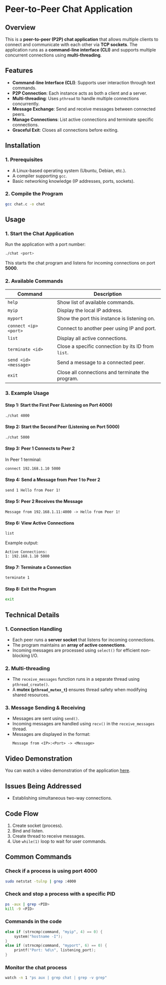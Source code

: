 # Peer-to-Peer Chat Application

## Overview
This is a **peer-to-peer (P2P) chat application** that allows multiple clients to connect and communicate with each other via **TCP sockets**. The application runs as a **command-line interface (CLI)** and supports multiple concurrent connections using **multi-threading**.

## Features
- **Command-line Interface (CLI)**: Supports user interaction through text commands.
- **P2P Connection**: Each instance acts as both a client and a server.
- **Multi-threading**: Uses `pthread` to handle multiple connections concurrently.
- **Message Exchange**: Send and receive messages between connected peers.
- **Manage Connections**: List active connections and terminate specific connections.
- **Graceful Exit**: Closes all connections before exiting.

## Installation
### **1. Prerequisites**
- A Linux-based operating system (Ubuntu, Debian, etc.).
- A compiler supporting `gcc`.
- Basic networking knowledge (IP addresses, ports, sockets).

### **2. Compile the Program**
```bash
gcc chat.c -o chat
```

## Usage
### **1. Start the Chat Application**
Run the application with a port number:
```bash
./chat <port>
```
This starts the chat program and listens for incoming connections on port **5000**.

### **2. Available Commands**
| Command | Description |
|---------|-------------|
| `help` | Show list of available commands. |
| `myip` | Display the local IP address. |
| `myport` | Show the port this instance is listening on. |
| `connect <ip> <port>` | Connect to another peer using IP and port. |
| `list` | Display all active connections. |
| `terminate <id>` | Close a specific connection by its ID from `list`. |
| `send <id> <message>` | Send a message to a connected peer. |
| `exit` | Close all connections and terminate the program. |

### **3. Example Usage**
#### **Step 1: Start the First Peer (Listening on Port 4000)**
```bash
./chat 4000
```

#### **Step 2: Start the Second Peer (Listening on Port 5000)**
```bash
./chat 5000
```

#### **Step 3: Peer 1 Connects to Peer 2**
In Peer 1 terminal:
```bash
connect 192.168.1.10 5000
```

#### **Step 4: Send a Message from Peer 1 to Peer 2**
```bash
send 1 Hello from Peer 1!
```

#### **Step 5: Peer 2 Receives the Message**
```
Message from 192.168.1.11:4000 -> Hello from Peer 1!
```

#### **Step 6: View Active Connections**
```bash
list
```
Example output:
```
Active Connections:
1: 192.168.1.10 5000
```

#### **Step 7: Terminate a Connection**
```bash
terminate 1
```

#### **Step 8: Exit the Program**
```bash
exit
```

## Technical Details
### **1. Connection Handling**
- Each peer runs a **server socket** that listens for incoming connections.
- The program maintains an **array of active connections**.
- Incoming messages are processed using `select()` for efficient non-blocking I/O.

### **2. Multi-threading**
- The `receive_messages` function runs in a separate thread using `pthread_create()`.
- A **mutex (`pthread_mutex_t`)** ensures thread safety when modifying shared resources.

### **3. Message Sending & Receiving**
- Messages are sent using `send()`.
- Incoming messages are handled using `recv()` in the `receive_messages` thread.
- Messages are displayed in the format:
  ```
  Message from <IP>:<Port> -> <Message>
  ```

## Video Demonstration
You can watch a video demonstration of the application [here](https://drive.google.com/file/d/1PqA9mrhyHLOFhGmRJnm2NoY6oLMTegQv/view?usp=sharing).

## Issues Being Addressed
- Establishing simultaneous two-way connections.

## Code Flow
1. Create socket (process).
2. Bind and listen.
3. Create thread to receive messages.
4. Use `while(1)` loop to wait for user commands.

## Common Commands
### Check if a process is using port 4000
```bash
sudo netstat -tulnp | grep :4000
```

### Check and stop a process with a specific PID
```bash
ps -aux | grep <PID>
kill -9 <PID>
```

### Commands in the code
```c
else if (strncmp(command, "myip", 4) == 0) {
    system("hostname -I");
} 
else if (strncmp(command, "myport", 6) == 0) {
    printf("Port: %d\n", listening_port);
}
```

### Monitor the chat process
```bash
watch -n 1 "ps aux | grep chat | grep -v grep"
```

